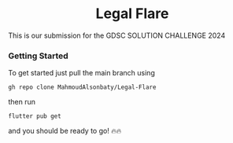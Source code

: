 <h1 align="center"><b>Legal Flare</b></h1>
<p>This is our submission for the GDSC SOLUTION CHALLENGE 2024</p>
<h3><b>Getting Started</b></h3>
<p>To get started just pull the main branch using</p>

```
gh repo clone MahmoudAlsonbaty/Legal-Flare
```
  then run 
  
```
flutter pub get
```

<p>and you should be ready to go! 🔥🔥</p>
